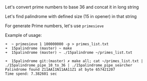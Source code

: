 Let's convert prime numbers to base 36 and concat it in long string

Let's find palindrome with defined size (15 in opener) in that string

For generate Prime numbers, let's use `primesieve`

Example of usage:
```
➜  ~ primesieve 1 100000000 -p > primes_list.txt
➜  15palindrome (master) ~ make
➜  15palindrome (master) ~ ./15palindrome ~/primes_list.txt
```

```
➜  15palindrome git:(master) ✗ make all; cat ~/primes_list.txt | ./15palindrome_pipe_10_to_36 | ./15palindrome_pipe_searcher
Palindrome found Z11AA11N11AA11Z1 at byte 657421207
Time spend: 7.382601 sec
```
